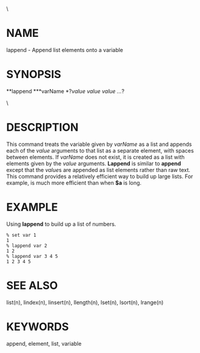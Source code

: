 \

# NAME

lappend - Append list elements onto a variable

# SYNOPSIS

**lappend ***varName *?*value value value \...*?

\

# DESCRIPTION

This command treats the variable given by *varName* as a list and
appends each of the *value* arguments to that list as a separate
element, with spaces between elements. If *varName* does not exist, it
is created as a list with elements given by the *value* arguments.
**Lappend** is similar to **append** except that the *value*s are
appended as list elements rather than raw text. This command provides a
relatively efficient way to build up large lists. For example, is much
more efficient than when **\$a** is long.

# EXAMPLE

Using **lappend** to build up a list of numbers.

    % set var 1
    1
    % lappend var 2
    1 2
    % lappend var 3 4 5
    1 2 3 4 5

# SEE ALSO

list(n), lindex(n), linsert(n), llength(n), lset(n), lsort(n), lrange(n)

# KEYWORDS

append, element, list, variable
